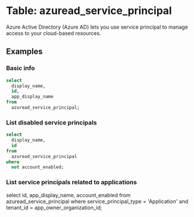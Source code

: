 # Table: azuread_service_principal

Azure Active Directory (Azure AD) lets you use service principal to manage access to your cloud-based resources.

## Examples

### Basic info

```sql
select
  display_name,
  id,
  app_display_name
from
  azuread_service_principal;
```

### List disabled service principals

```sql
select
  display_name,
  id
from
  azuread_service_principal
where
  not account_enabled;
```

### List service principals related to applications

select
  id,
  app_display_name,
  account_enabled
from
  azuread_service_principal
where
  service_principal_type = 'Application'
  and tenant_id = app_owner_organization_id;